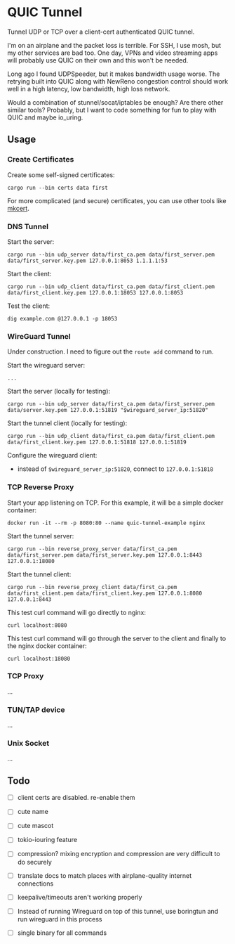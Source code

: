 # QUIC Tunnel

Tunnel UDP or TCP over a client-cert authenticated QUIC tunnel.

I'm on an airplane and the packet loss is terrible. For SSH, I use mosh, but my other services are bad too. One day, VPNs and video streaming apps will probably use QUIC on their own and this won't be needed.

Long ago I found UDPSpeeder, but it makes bandwidth usage worse. The retrying built into QUIC along with NewReno congestion control should work well in a high latency, low bandwidth, high loss network.

Would a combination of stunnel/socat/iptables be enough? Are there other similar tools? Probably, but I want to code something for fun to play with QUIC and maybe io_uring.

## Usage

### Create Certificates

Create some self-signed certificates:

    cargo run --bin certs data first

For more complicated (and secure) certificates, you can use other tools like [mkcert](https://github.com/FiloSottile/mkcert).

### DNS Tunnel

Start the server:

    cargo run --bin udp_server data/first_ca.pem data/first_server.pem data/first_server.key.pem 127.0.0.1:8053 1.1.1.1:53

Start the client:

    cargo run --bin udp_client data/first_ca.pem data/first_client.pem data/first_client.key.pem 127.0.0.1:18053 127.0.0.1:8053

Test the client:

    dig example.com @127.0.0.1 -p 18053

### WireGuard Tunnel

Under construction. I need to figure out the `route add` command to run.

Start the wireguard server:

    ...

Start the server (locally for testing):

    cargo run --bin udp_server data/first_ca.pem data/first_server.pem data/server.key.pem 127.0.0.1:51819 "$wireguard_server_ip:51820"

Start the tunnel client (locally for testing):

    cargo run --bin udp_client data/first_ca.pem data/first_client.pem data/first_client.key.pem 127.0.0.1:51818 127.0.0.1:51819

Configure the wireguard client:

 - instead of `$wireguard_server_ip:51820`, connect to `127.0.0.1:51818`

### TCP Reverse Proxy

Start your app listening on TCP. For this example, it will be a simple docker container:

    docker run -it --rm -p 8080:80 --name quic-tunnel-example nginx

Start the tunnel server:

    cargo run --bin reverse_proxy_server data/first_ca.pem data/first_server.pem data/first_server.key.pem 127.0.0.1:8443 127.0.0.1:18080

Start the tunnel client:

    cargo run --bin reverse_proxy_client data/first_ca.pem data/first_client.pem data/first_client.key.pem 127.0.0.1:8080 127.0.0.1:8443

This test curl command will go directly to nginx:

    curl localhost:8080

This test curl command will go through the server to the client and finally to the nginx docker container:

    curl localhost:18080

### TCP Proxy

...

### TUN/TAP device

...

### Unix Socket

...

## Todo

- [ ] client certs are disabled. re-enable them
- [ ] cute name
- [ ] cute mascot
- [ ] tokio-iouring feature
- [ ] compression? mixing encryption and compression are very difficult to do securely
- [ ] translate docs to match places with airplane-quality internet connections
- [ ] keepalive/timeouts aren't working properly
- [ ] Instead of running Wireguard on top of this tunnel, use boringtun and run wireguard in this process
- [ ] single binary for all commands

